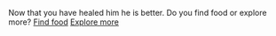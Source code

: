Now that you have healed him he is better. Do you find food or explore more?
[Find food](in-the-forest.md)
[Explore more](meet-opponent.md)